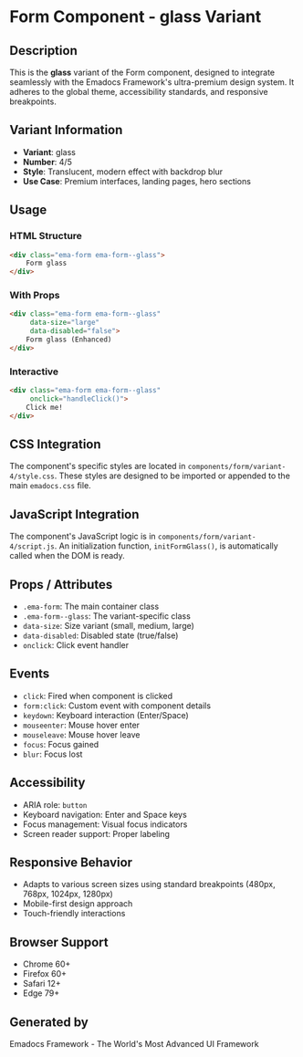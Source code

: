# Form Component - glass Variant

## Description
This is the **glass** variant of the Form component, designed to integrate seamlessly with the Emadocs Framework's ultra-premium design system. It adheres to the global theme, accessibility standards, and responsive breakpoints.

## Variant Information
- **Variant**: glass
- **Number**: 4/5
- **Style**: Translucent, modern effect with backdrop blur
- **Use Case**: Premium interfaces, landing pages, hero sections

## Usage

### HTML Structure
```html
<div class="ema-form ema-form--glass">
    Form glass
</div>
```

### With Props
```html
<div class="ema-form ema-form--glass" 
     data-size="large" 
     data-disabled="false">
    Form glass (Enhanced)
</div>
```

### Interactive
```html
<div class="ema-form ema-form--glass" 
     onclick="handleClick()">
    Click me!
</div>
```

## CSS Integration
The component's specific styles are located in `components/form/variant-4/style.css`. These styles are designed to be imported or appended to the main `emadocs.css` file.

## JavaScript Integration
The component's JavaScript logic is in `components/form/variant-4/script.js`. An initialization function, `initFormGlass()`, is automatically called when the DOM is ready.

## Props / Attributes
- `.ema-form`: The main container class
- `.ema-form--glass`: The variant-specific class
- `data-size`: Size variant (small, medium, large)
- `data-disabled`: Disabled state (true/false)
- `onclick`: Click event handler

## Events
- `click`: Fired when component is clicked
- `form:click`: Custom event with component details
- `keydown`: Keyboard interaction (Enter/Space)
- `mouseenter`: Mouse hover enter
- `mouseleave`: Mouse hover leave
- `focus`: Focus gained
- `blur`: Focus lost

## Accessibility
- ARIA role: `button`
- Keyboard navigation: Enter and Space keys
- Focus management: Visual focus indicators
- Screen reader support: Proper labeling

## Responsive Behavior
- Adapts to various screen sizes using standard breakpoints (480px, 768px, 1024px, 1280px)
- Mobile-first design approach
- Touch-friendly interactions

## Browser Support
- Chrome 60+
- Firefox 60+
- Safari 12+
- Edge 79+

## Generated by
Emadocs Framework - The World's Most Advanced UI Framework
